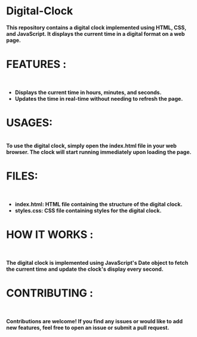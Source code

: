 # Digital-Clock
<b>This repository contains a digital clock implemented using HTML, CSS, and JavaScript. It displays the current time in a digital format on a web page.<br>

<b><h1>FEATURES :</h1><br>

* Displays the current time in hours, minutes, and seconds.<br>
* Updates the time in real-time without needing to refresh the page.<br>

<b><h1>USAGES:</h1><br>
To use the digital clock, simply open the index.html file in your web browser. The clock will start running immediately upon loading the page.<br>

<b><h1>FILES:</h1><br>
* index.html: HTML file containing the structure of the digital clock.<br>
* styles.css: CSS file containing styles for the digital clock.<br>

<b><h1>HOW IT WORKS :</h1><br>

The digital clock is implemented using JavaScript's Date object to fetch the current time and update the clock's display every second.<br>

<b><h1>CONTRIBUTING :</h1><br>

Contributions are welcome! If you find any issues or would like to add new features, feel free to open an issue or submit a pull request.
